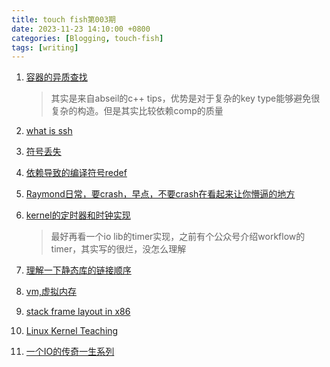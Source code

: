 ```yaml
---
title: touch fish第003期
date: 2023-11-23 14:10:00 +0800
categories: [Blogging, touch-fish]
tags: [writing]
---
```


1. [容器的异质查找](https://zhuanlan.zhihu.com/p/530603892?utm_source=wechat_session&utm_medium=social&s_r=0)
    > 其实是来自abseil的c++ tips，优势是对于复杂的key type能够避免很复杂的构造。但是其实比较依赖comp的质量

2. [what is ssh](https://levelup.gitconnected.com/what-is-ssh-103f89e3e4b8)

3. [符号丢失](https://selfboot.cn/2023/09/07/protobuf_redefine/)

4. [依赖导致的编译符号redef](https://selfboot.cn/2023/09/19/c++_symbol_resolution/)

5. [Raymond日常，要crash，早点，不要crash在看起来让你懵逼的地方](https://devblogs.microsoft.com/oldnewthing/20231120-00/?p=109037&ocid=oldnewthing_eml_tnp_autoid111_title)

6. [kernel的定时器和时钟实现](http://walkerdu.com/2016/07/25/linux-kernel-timer/)
    > 最好再看一个io lib的timer实现，之前有个公众号介绍workflow的timer，其实写的很烂，没怎么理解

7. [理解一下静态库的链接顺序](https://eli.thegreenplace.net/2013/07/09/library-order-in-static-linking)

8. [vm,虚拟内存](https://www.tutorialspoint.com/operating_system/os_virtual_memory.htm)

9. [stack frame layout in x86](https://eli.thegreenplace.net/2011/09/06/stack-frame-layout-on-x86-64)

10. [Linux Kernel Teaching](https://linux-kernel-labs.github.io/refs/heads/master/)

11. [一个IO的传奇一生系列](https://blog.51cto.com/alanwu/category8.html)

